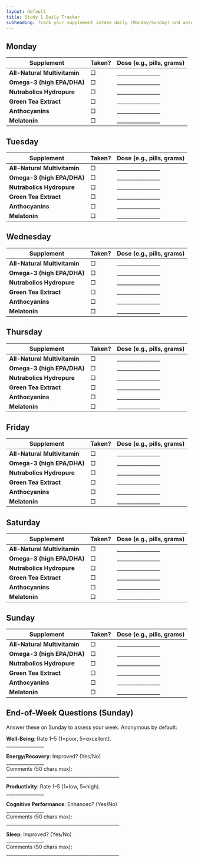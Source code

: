```yaml
---
layout: default
title: Study 1 Daily Tracker
subheading: Track your supplement intake daily (Monday–Sunday) and answer the end-of-week questions on Sunday. Check the box if taken and note your dose (e.g., pills, grams). See the <a href="/docs/s1-supplement-protocol">Supplement Protocol</a> for details.
---
```


<!-- surveys/s1-daily-traker.md -->
## Monday
<table>
  <thead>
    <tr>
      <th>Supplement</th>
      <th>Taken?</th>
      <th>Dose (e.g., pills, grams)</th>
    </tr>
  </thead>
  <tbody>
    <tr>
      <td><strong>All-Natural Multivitamin</strong></td>
      <td>□</td>
      <td class="write-in">________________</td>
    </tr>
    <tr>
      <td><strong>Omega-3 (high EPA/DHA)</strong></td>
      <td>□</td>
      <td class="write-in">________________</td>
    </tr>
    <tr>
      <td><strong>Nutrabolics Hydropure</strong></td>
      <td>□</td>
      <td class="write-in">________________</td>
    </tr>
    <tr>
      <td><strong>Green Tea Extract</strong></td>
      <td>□</td>
      <td class="write-in">________________</td>
    </tr>
    <tr>
      <td><strong>Anthocyanins</strong></td>
      <td>□</td>
      <td class="write-in">________________</td>
    </tr>
    <tr>
      <td><strong>Melatonin</strong></td>
      <td>□</td>
      <td class="write-in">________________</td>
    </tr>
  </tbody>
</table>

## Tuesday
<table>
  <thead>
    <tr>
      <th>Supplement</th>
      <th>Taken?</th>
      <th>Dose (e.g., pills, grams)</th>
    </tr>
  </thead>
  <tbody>
    <tr>
      <td><strong>All-Natural Multivitamin</strong></td>
      <td>□</td>
      <td class="write-in">________________</td>
    </tr>
    <tr>
      <td><strong>Omega-3 (high EPA/DHA)</strong></td>
      <td>□</td>
      <td class="write-in">________________</td>
    </tr>
    <tr>
      <td><strong>Nutrabolics Hydropure</strong></td>
      <td>□</td>
      <td class="write-in">________________</td>
    </tr>
    <tr>
      <td><strong>Green Tea Extract</strong></td>
      <td>□</td>
      <td class="write-in">________________</td>
    </tr>
    <tr>
      <td><strong>Anthocyanins</strong></td>
      <td>□</td>
      <td class="write-in">________________</td>
    </tr>
    <tr>
      <td><strong>Melatonin</strong></td>
      <td>□</td>
      <td class="write-in">________________</td>
    </tr>
  </tbody>
</table>

## Wednesday
<table>
  <thead>
    <tr>
      <th>Supplement</th>
      <th>Taken?</th>
      <th>Dose (e.g., pills, grams)</th>
    </tr>
  </thead>
  <tbody>
    <tr>
      <td><strong>All-Natural Multivitamin</strong></td>
      <td>□</td>
      <td class="write-in">________________</td>
    </tr>
    <tr>
      <td><strong>Omega-3 (high EPA/DHA)</strong></td>
      <td>□</td>
      <td class="write-in">________________</td>
    </tr>
    <tr>
      <td><strong>Nutrabolics Hydropure</strong></td>
      <td>□</td>
      <td class="write-in">________________</td>
    </tr>
    <tr>
      <td><strong>Green Tea Extract</strong></td>
      <td>□</td>
      <td class="write-in">________________</td>
    </tr>
    <tr>
      <td><strong>Anthocyanins</strong></td>
      <td>□</td>
      <td class="write-in">________________</td>
    </tr>
    <tr>
      <td><strong>Melatonin</strong></td>
      <td>□</td>
      <td class="write-in">________________</td>
    </tr>
  </tbody>
</table>

## Thursday
<table>
  <thead>
    <tr>
      <th>Supplement</th>
      <th>Taken?</th>
      <th>Dose (e.g., pills, grams)</th>
    </tr>
  </thead>
  <tbody>
    <tr>
      <td><strong>All-Natural Multivitamin</strong></td>
      <td>□</td>
      <td class="write-in">________________</td>
    </tr>
    <tr>
      <td><strong>Omega-3 (high EPA/DHA)</strong></td>
      <td>□</td>
      <td class="write-in">________________</td>
    </tr>
    <tr>
      <td><strong>Nutrabolics Hydropure</strong></td>
      <td>□</td>
      <td class="write-in">________________</td>
    </tr>
    <tr>
      <td><strong>Green Tea Extract</strong></td>
      <td>□</td>
      <td class="write-in">________________</td>
    </tr>
    <tr>
      <td><strong>Anthocyanins</strong></td>
      <td>□</td>
      <td class="write-in">________________</td>
    </tr>
    <tr>
      <td><strong>Melatonin</strong></td>
      <td>□</td>
      <td class="write-in">________________</td>
    </tr>
  </tbody>
</table>

## Friday
<table>
  <thead>
    <tr>
      <th>Supplement</th>
      <th>Taken?</th>
      <th>Dose (e.g., pills, grams)</th>
    </tr>
  </thead>
  <tbody>
    <tr>
      <td><strong>All-Natural Multivitamin</strong></td>
      <td>□</td>
      <td class="write-in">________________</td>
    </tr>
    <tr>
      <td><strong>Omega-3 (high EPA/DHA)</strong></td>
      <td>□</td>
      <td class="write-in">________________</td>
    </tr>
    <tr>
      <td><strong>Nutrabolics Hydropure</strong></td>
      <td>□</td>
      <td class="write-in">________________</td>
    </tr>
    <tr>
      <td><strong>Green Tea Extract</strong></td>
      <td>□</td>
      <td class="write-in">________________</td>
    </tr>
    <tr>
      <td><strong>Anthocyanins</strong></td>
      <td>□</td>
      <td class="write-in">________________</td>
    </tr>
    <tr>
      <td><strong>Melatonin</strong></td>
      <td>□</td>
      <td class="write-in">________________</td>
    </tr>
  </tbody>
</table>

## Saturday
<table>
  <thead>
    <tr>
      <th>Supplement</th>
      <th>Taken?</th>
      <th>Dose (e.g., pills, grams)</th>
    </tr>
  </thead>
  <tbody>
    <tr>
      <td><strong>All-Natural Multivitamin</strong></td>
      <td>□</td>
      <td class="write-in">________________</td>
    </tr>
    <tr>
      <td><strong>Omega-3 (high EPA/DHA)</strong></td>
      <td>□</td>
      <td class="write-in">________________</td>
    </tr>
    <tr>
      <td><strong>Nutrabolics Hydropure</strong></td>
      <td>□</td>
      <td class="write-in">________________</td>
    </tr>
    <tr>
      <td><strong>Green Tea Extract</strong></td>
      <td>□</td>
      <td class="write-in">________________</td>
    </tr>
    <tr>
      <td><strong>Anthocyanins</strong></td>
      <td>□</td>
      <td class="write-in">________________</td>
    </tr>
    <tr>
      <td><strong>Melatonin</strong></td>
      <td>□</td>
      <td class="write-in">________________</td>
    </tr>
  </tbody>
</table>

## Sunday
<table>
  <thead>
    <tr>
      <th>Supplement</th>
      <th>Taken?</th>
      <th>Dose (e.g., pills, grams)</th>
    </tr>
  </thead>
  <tbody>
    <tr>
      <td><strong>All-Natural Multivitamin</strong></td>
      <td>□</td>
      <td class="write-in">________________</td>
    </tr>
    <tr>
      <td><strong>Omega-3 (high EPA/DHA)</strong></td>
      <td>□</td>
      <td class="write-in">________________</td>
    </tr>
    <tr>
      <td><strong>Nutrabolics Hydropure</strong></td>
      <td>□</td>
      <td class="write-in">________________</td>
    </tr>
    <tr>
      <td><strong>Green Tea Extract</strong></td>
      <td>□</td>
      <td class="write-in">________________</td>
    </tr>
    <tr>
      <td><strong>Anthocyanins</strong></td>
      <td>□</td>
      <td class="write-in">________________</td>
    </tr>
    <tr>
      <td><strong>Melatonin</strong></td>
      <td>□</td>
      <td class="write-in">________________</td>
    </tr>
  </tbody>
</table>

## End-of-Week Questions (Sunday)
Answer these on Sunday to assess your week. Anonymous by default:

<div class="end-of-week">
  <p><strong>Well-Being</strong>: Rate 1–5 (1=poor, 5=excellent).<br>
  <span class="write-in">________________</span></p>

  <p><strong>Energy/Recovery</strong>: Improved? (Yes/No)<br>
  <span class="write-in">________________</span><br>
  Comments (50 chars max):<br>
  <span class="write-in long">________________________________________________</span></p>

  <p><strong>Productivity</strong>: Rate 1–5 (1=low, 5=high).<br>
  <span class="write-in">________________</span></p>

  <p><strong>Cognitive Performance</strong>: Enhanced? (Yes/No)<br>
  <span class="write-in">________________</span><br>
  Comments (50 chars max):<br>
  <span class="write-in long">________________________________________________</span></p>

  <p><strong>Sleep</strong>: Improved? (Yes/No)<br>
  <span class="write-in">________________</span><br>
  Comments (50 chars max):<br>
  <span class="write-in long">________________________________________________</span></p>
</div>
